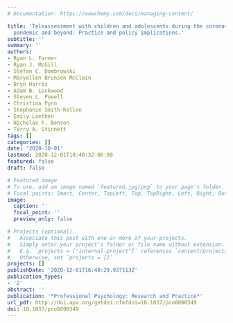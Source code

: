 ```yaml
---
# Documentation: https://wowchemy.com/docs/managing-content/

title: 'Teleassessment with children and adolescents during the coronavirus (COVID-19)
  pandemic and beyond: Practice and policy implications.'
subtitle: ''
summary: ''
authors:
- Ryan L. Farmer
- Ryan J. McGill
- Stefan C. Dombrowski
- Maryellen Brunson McClain
- Bryn Harris
- Adam B. Lockwood
- Steven L. Powell
- Christina Pynn
- Stephanie Smith-Kellen
- Emily Loethen
- Nicholas F. Benson
- Terry A. Stinnett
tags: []
categories: []
date: '2020-10-01'
lastmod: 2020-12-01T10:40:32-06:00
featured: false
draft: false

# Featured image
# To use, add an image named `featured.jpg/png` to your page's folder.
# Focal points: Smart, Center, TopLeft, Top, TopRight, Left, Right, BottomLeft, Bottom, BottomRight.
image:
  caption: ''
  focal_point: ''
  preview_only: false

# Projects (optional).
#   Associate this post with one or more of your projects.
#   Simply enter your project's folder or file name without extension.
#   E.g. `projects = ["internal-project"]` references `content/project/deep-learning/index.md`.
#   Otherwise, set `projects = []`.
projects: []
publishDate: '2020-12-01T16:40:29.937113Z'
publication_types:
- '2'
abstract: ''
publication: '*Professional Psychology: Research and Practice*'
url_pdf: http://doi.apa.org/getdoi.cfm?doi=10.1037/pro0000349
doi: 10.1037/pro0000349
---
```

